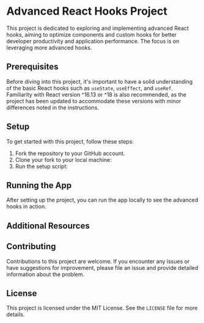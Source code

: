 # Advanced React Hooks Project

This project is dedicated to exploring and implementing advanced React hooks, aiming to optimize components and custom hooks for better developer productivity and application performance. The focus is on leveraging more advanced hooks.

## Prerequisites

Before diving into this project, it's important to have a solid understanding of the basic React hooks such as `useState`, `useEffect`, and `useRef`. Familiarity with React version ^16.13 or ^18 is also recommended, as the project has been updated to accommodate these versions with minor differences noted in the instructions.

## Setup

To get started with this project, follow these steps:

1. Fork the repository to your GitHub account.
2. Clone your fork to your local machine:
3. Run the setup script:

## Running the App

After setting up the project, you can run the app locally to see the advanced hooks in action.

## Additional Resources


## Contributing

Contributions to this project are welcome. If you encounter any issues or have suggestions for improvement, please file an issue and provide detailed information about the problem.

## License

This project is licensed under the MIT License. See the `LICENSE` file for more details.
